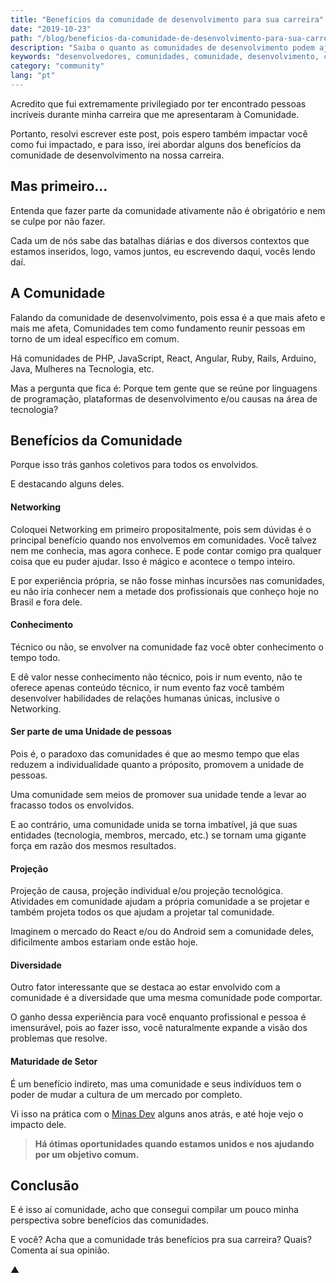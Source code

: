 ```yaml
---
title: "Benefícios da comunidade de desenvolvimento para sua carreira"
date: "2019-10-23"
path: "/blog/beneficios-da-comunidade-de-desenvolvimento-para-sua-carreira/"
description: "Saiba o quanto as comunidades de desenvolvimento podem ajudar você na sua carreira."
keywords: "desenvolvedores, comunidades, comunidade, desenvolvimento, carreira"
category: "community"
lang: "pt"
---
```


Acredito que fui extremamente privilegiado por ter encontrado pessoas incríveis durante minha carreira que me apresentaram à Comunidade.

Portanto, resolvi escrever este post, pois espero também impactar você como fui impactado, e para isso, irei abordar alguns dos benefícios da comunidade de desenvolvimento na nossa carreira.

## Mas primeiro…

Entenda que fazer parte da comunidade ativamente não é obrigatório e nem se culpe por não fazer.

Cada um de nós sabe das batalhas diárias e dos diversos contextos que estamos inseridos, logo, vamos juntos, eu escrevendo daqui, vocês lendo daí.

## A Comunidade

Falando da comunidade de desenvolvimento, pois essa é a que mais afeto e mais me afeta, Comunidades tem como fundamento reunir pessoas em torno de um ideal específico em comum.

Há comunidades de PHP, JavaScript, React, Angular, Ruby, Rails, Arduino, Java, Mulheres na Tecnologia, etc.

Mas a pergunta que fica é: Porque tem gente que se reúne por linguagens de programação, plataformas de desenvolvimento e/ou causas na área de tecnologia?

## Benefícios da Comunidade

Porque isso trás ganhos coletivos para todos os envolvidos.

E destacando alguns deles.

#### Networking

Coloquei Networking em primeiro propositalmente, pois sem dúvidas é o principal benefício quando nos envolvemos em comunidades. Você talvez nem me conhecia, mas agora conhece. E pode contar comigo pra qualquer coisa que eu puder ajudar. Isso é mágico e acontece o tempo inteiro.

E por experiência própria, se não fosse minhas incursões nas comunidades, eu não iria conhecer nem a metade dos profissionais que conheço hoje no Brasil e fora dele.

#### Conhecimento

Técnico ou não, se envolver na comunidade faz você obter conhecimento o tempo todo.

E dê valor nesse conhecimento não técnico, pois ir num evento, não te oferece apenas conteúdo técnico, ir num evento faz você também desenvolver habilidades de relações humanas únicas, inclusive o Networking.

#### Ser parte de uma Unidade de pessoas

Pois é, o paradoxo das comunidades é que ao mesmo tempo que elas reduzem a individualidade quanto a próposito, promovem a unidade de pessoas.

Uma comunidade sem meios de promover sua unidade tende a levar ao fracasso todos os envolvidos.

E ao contrário, uma comunidade unida se torna imbatível, já que suas entidades (tecnologia, membros, mercado, etc.) se tornam uma gigante força em razão dos mesmos resultados.

#### Projeção

Projeção de causa, projeção individual e/ou projeção tecnológica. Atividades em comunidade ajudam a própria comunidade a se projetar e também projeta todos os que ajudam a projetar tal comunidade.

Imaginem o mercado do React e/ou do Android sem a comunidade deles, dificilmente ambos estariam onde estão hoje.

#### Diversidade

Outro fator interessante que se destaca ao estar envolvido com a comunidade é a diversidade que uma mesma comunidade pode comportar.

O ganho dessa experiência para você enquanto profissional e pessoa é imensurável, pois ao fazer isso, você naturalmente expande a visão dos problemas que resolve.

#### Maturidade de Setor

É um benefício indireto, mas uma comunidade e seus indivíduos tem o poder de mudar a cultura de um mercado por completo.

Vi isso na prática com o [Minas Dev](https://minasdev.org/) alguns anos atrás, e até hoje vejo o impacto dele.

> **Há ótimas oportunidades quando estamos unidos e nos ajudando por um objetivo comum.**

## Conclusão

E é isso aí comunidade, acho que consegui compilar um pouco minha perspectiva sobre benefícios das comunidades.

E você? Acha que a comunidade trás benefícios pra sua carreira? Quais? Comenta aí sua opinião.

▲

